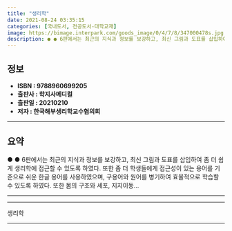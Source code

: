 ```yaml
---
title: "생리학"
date: 2021-08-24 03:35:15
categories: [국내도서, 전공도서-대학교재]
image: https://bimage.interpark.com/goods_image/0/4/7/8/347000478s.jpg
description: ● ● 6판에서는 최근의 지식과 정보를 보강하고, 최신 그림과 도표를 삽입하여 좀 더 쉽게 생리학에 접근할 수 있도록 하였다. 또한 좀 더 학생들에게 접근성이 있는 용어를 기준으로 쉬운 한글 용어를 사용하였으며, 구용어와 원어를 병기하여 효율적으로 학습할 수 있도록 하였다. 또한 몸
---
```


## **정보**

- **ISBN : 9788960699205**
- **출판사 : 학지사메디컬**
- **출판일 : 20210210**
- **저자 : 한국해부생리학교수협의회**

------



## **요약**

●  ●  6판에서는 최근의 지식과 정보를 보강하고, 최신 그림과 도표를 삽입하여 좀 더 쉽게 생리학에 접근할 수 있도록 하였다. 또한 좀 더 학생들에게 접근성이 있는 용어를 기준으로 쉬운 한글 용어를 사용하였으며, 구용어와 원어를 병기하여 효율적으로 학습할 수 있도록 하였다. 또한 몸의 구조와 세포, 지지이동... 

------



------


생리학 

------


